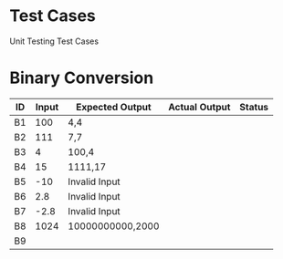 # Test Cases
Unit Testing Test Cases


# Binary Conversion
 
| ID | Input | Expected Output | Actual Output | Status |
|----|-------|-----------------|---------------|--------|
| B1 |100    |    4,4          |               |        |
| B2 |111    |    7,7          |               |        |
| B3 |4      |    100,4        |               |        |
| B4 |15     |    1111,17      |               |        |
| B5 |-10    |Invalid Input    |               |        |
| B6 |2.8    |Invalid Input    |               |        |
| B7 |-2.8   |Invalid Input    |               |        |
| B8 |1024   |10000000000,2000 |               |        |
| B9 |       |                 |               |        |
    
